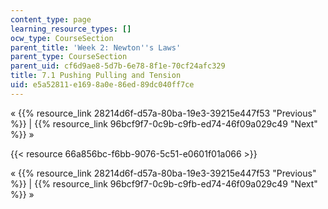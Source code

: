 ```yaml
---
content_type: page
learning_resource_types: []
ocw_type: CourseSection
parent_title: 'Week 2: Newton''s Laws'
parent_type: CourseSection
parent_uid: cf6d9ae8-5d7b-6e78-8f1e-70cf24afc329
title: 7.1 Pushing Pulling and Tension
uid: e5a52811-e169-8a0e-86ed-89dc040ff7ce
---
```


« {{% resource_link 28214d6f-d57a-80ba-19e3-39215e447f53 "Previous" %}} | {{% resource_link 96bcf9f7-0c9b-c9fb-ed74-46f09a029c49 "Next" %}} »

{{< resource 66a856bc-f6bb-9076-5c51-e0601f01a066 >}}

« {{% resource_link 28214d6f-d57a-80ba-19e3-39215e447f53 "Previous" %}} | {{% resource_link 96bcf9f7-0c9b-c9fb-ed74-46f09a029c49 "Next" %}} »